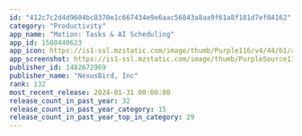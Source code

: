 ```yaml
---
id: "412c7c2d4d9604bc8370e1c667434e9e6aac56843a8aa9f61a8f181d7ef04162"
category: "Productivity"
app_name: "Motion: Tasks & AI Scheduling"
app_id: 1580440623
app_icon: https://is1-ssl.mzstatic.com/image/thumb/Purple116/v4/44/b1/af/44b1af34-c28f-2901-e241-fdbb4d1e42de/AppIcon-0-0-1x_U007ephone-0-85-220.png/1024x1024bb.png
app_screenshot: https://is1-ssl.mzstatic.com/image/thumb/PurpleSource116/v4/e5/19/c1/e519c19c-29d3-cb5d-abc0-e356f3122249/5c5eef49-f6c5-43c8-856c-deec516316e0_ios-01.png/1284x2778bb.png
publisher_id: 1482672969
publisher_name: "NexusBird, Inc"
rank: 132
most_recent_release: 2024-01-31 00:00:00
release_count_in_past_year: 32
release_count_in_past_year_category: 15
release_count_in_past_year_top_in_category: 29
---
```

